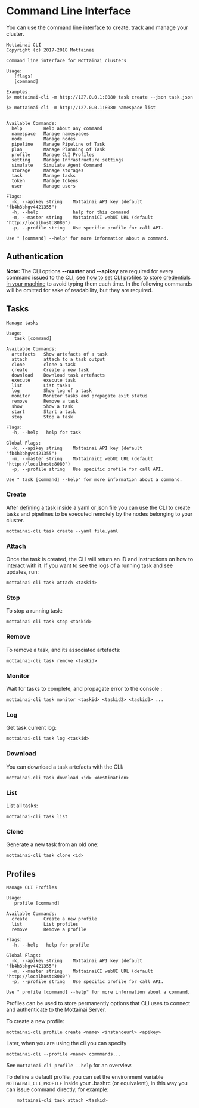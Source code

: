 # Command Line Interface

You can use the command line interface to create, track and manage your cluster.
```
Mottainai CLI
Copyright (c) 2017-2018 Mottainai

Command line interface for Mottainai clusters

Usage:
   [flags]
   [command]

Examples:
$> mottainai-cli -m http://127.0.0.1:8080 task create --json task.json

$> mottainai-cli -m http://127.0.0.1:8080 namespace list


Available Commands:
  help        Help about any command
  namespace   Manage namespaces
  node        Manage nodes
  pipeline    Manage Pipeline of Task
  plan        Manage Planning of Task
  profile     Manage CLI Profiles
  setting     Manage Infrastructure settings
  simulate    Simulate Agent Command
  storage     Manage storages
  task        Manage tasks
  token       Manage tokens
  user        Manage users

Flags:
  -k, --apikey string    Mottainai API key (default "fb4h3bhgv4421355")
  -h, --help             help for this command
  -m, --master string    MottainaiCI webUI URL (default "http://localhost:8080")
  -p, --profile string   Use specific profile for call API.

Use " [command] --help" for more information about a command.

```
## Authentication

**Note:** The CLI options **--master** and **--apikey** are required for every command issued to the CLI, see [how to set CLI profiles to store credentials in your machine](cli.md#profiles) to avoid typing them each time.
In the following commands will be omitted for sake of readability, but they are required.


## Tasks

```
Manage tasks

Usage:
   task [command]

Available Commands:
  artefacts   Show artefacts of a task
  attach      attach to a task output
  clone       clone a task
  create      Create a new task
  download    Download task artefacts
  execute     execute task
  list        List tasks
  log         Show log of a task
  monitor     Monitor tasks and propagate exit status
  remove      Remove a task
  show        Show a task
  start       Start a task
  stop        Stop a task

Flags:
  -h, --help   help for task

Global Flags:
  -k, --apikey string    Mottainai API key (default "fb4h3bhgv4421355")
  -m, --master string    MottainaiCI webUI URL (default "http://localhost:8080")
  -p, --profile string   Use specific profile for call API.

Use " task [command] --help" for more information about a command.
```


### Create

After [defining a task](tasksandpipelines.md) inside a yaml or json file you can use the CLI to create tasks and pipelines to be executed remotely
by the nodes belonging to your cluster.

    mottainai-cli task create --yaml file.yaml

### Attach

Once the task is created, the CLI will return an ID and instructions on how to interact with it.
If you want to see the logs of a running task and see updates, run:

    mottainai-cli task attach <taskid>


### Stop

To stop a running task:

    mottainai-cli task stop <taskid>

### Remove

To remove a task, and its associated artefacts:

    mottainai-cli task remove <taskid>


### Monitor

Wait for tasks to complete, and propagate error to the console :

    mottainai-cli task monitor <taskid> <taskid2> <taskid3> ...

### Log

Get task current log:

    mottainai-cli task log <taskid>

### Download

You can download a task artefacts with the CLI:

    mottainai-cli task download <id> <destination>


### List

List all tasks:

    mottainai-cli task list

### Clone

Generate a new task from an old one:

    mottainai-cli task clone <id>

## Profiles

```
Manage CLI Profiles

Usage:
   profile [command]

Available Commands:
  create      Create a new profile
  list        List profiles
  remove      Remove a profile

Flags:
  -h, --help   help for profile

Global Flags:
  -k, --apikey string    Mottainai API key (default "fb4h3bhgv4421355")
  -m, --master string    MottainaiCI webUI URL (default "http://localhost:8080")
  -p, --profile string   Use specific profile for call API.

Use " profile [command] --help" for more information about a command.
```

Profiles can be used to store permanently options that CLI uses to connect and authenticate to the Mottainai Server.

To create a new profile:

    mottainai-cli profile create <name> <instanceurl> <apikey>

Later, when you are using the cli you can specify

    mottainai-cli --profile <name> commmands...

See ```mottainai-cli profile --help``` for an overview.

To define a default profile, you can set the environment variable ```MOTTAINAI_CLI_PROFILE``` inside your .bashrc (or equivalent), in this way you can issue command directly, for example:

        mottainai-cli task attach <taskid>
